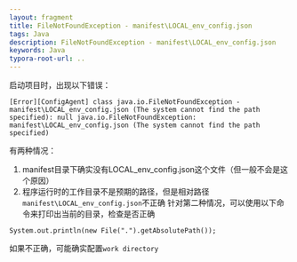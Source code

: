 ```yaml
---
layout: fragment
title: FileNotFoundException - manifest\LOCAL_env_config.json
tags: Java
description: FileNotFoundException - manifest\LOCAL_env_config.json
keywords: Java
typora-root-url: ..
---
```


启动项目时，出现以下错误：
```
[Error][ConfigAgent] class java.io.FileNotFoundException - manifest\LOCAL_env_config.json (The system cannot find the path specified): null java.io.FileNotFoundException: manifest\LOCAL_env_config.json (The system cannot find the path specified)
```
有两种情况：
1. manifest目录下确实没有LOCAL_env_config.json这个文件（但一般不会是这个原因）
2. 程序运行时的工作目录不是预期的路径，但是相对路径`manifest\LOCAL_env_config.json`不正确
针对第二种情况，可以使用以下命令来打印出当前的目录，检查是否正确
```
System.out.println(new File(".").getAbsolutePath());
```

如果不正确，可能确实配置`work directory`


<!--stackedit_data:
eyJoaXN0b3J5IjpbLTE1MDMzOTk1OTRdfQ==
-->